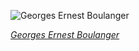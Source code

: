 
![Georges Ernest Boulanger](https://upload.wikimedia.org/wikipedia/commons/thumb/f/f8/Georges_Ernest_Boulanger_by_Atelier_Nadar.jpg/450px-Georges_Ernest_Boulanger_by_Atelier_Nadar.jpg)

*[Georges Ernest Boulanger](https://wikipedia.org/wiki/File:Georges_Ernest_Boulanger_by_Atelier_Nadar.jpg)*
